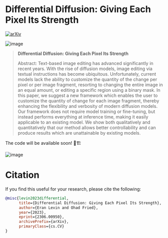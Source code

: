 # Differential Diffusion: Giving Each Pixel Its Strength
[![arXiv](https://img.shields.io/badge/arXiv-2208.01618-b31b1b.svg)](https://arxiv.org/abs/2306.00950)

![image](https://github.com/exx8/differential-diffusion/assets/8540180/648310d9-f26a-4905-a269-dd5af67555bc)
> **Differential Diffusion: Giving Each Pixel Its Strength**
>
>
> Abstract: Text-based image editing has advanced significantly in recent years. With the rise of diffusion models, image editing via textual instructions has become ubiquitous. Unfortunately, current models lack the ability to customize the quantity of the change per pixel or per image fragment, resorting to changing the entire image in an equal amount, or editing a specific region using a binary mask. In this paper, we suggest a new framework which enables the user to customize the quantity of change for each image fragment, thereby enhancing the flexibility and verbosity of modern diffusion models. Our framework does not require model training or fine-tuning, but instead performs everything at inference time, making it easily applicable to an existing model. We show both qualitatively and quantitatively that our method allows better controllability and can produce results which are unattainable by existing models.


The code will be available soon! 🚧🏗️

![image](https://github.com/exx8/differential-diffusion/assets/8540180/8e194341-f623-4610-afee-b590e2b64c12)


# Citation
If you find this useful for your research, please cite the following:
```bibtex
@misc{levin2023differential,
      title={Differential Diffusion: Giving Each Pixel Its Strength}, 
      author={Eran Levin and Ohad Fried},
      year={2023},
      eprint={2306.00950},
      archivePrefix={arXiv},
      primaryClass={cs.CV}
}
```
